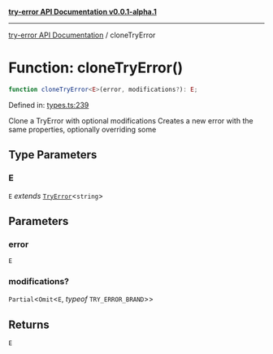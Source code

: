 [**try-error API Documentation v0.0.1-alpha.1**](../index.md)

***

[try-error API Documentation](../index.md) / cloneTryError

# Function: cloneTryError()

```ts
function cloneTryError<E>(error, modifications?): E;
```

Defined in: [types.ts:239](https://github.com/oconnorjohnson/try-error/blob/e3ae0308069a4fba073f4543d527ad76373db795/src/types.ts#L239)

Clone a TryError with optional modifications
Creates a new error with the same properties, optionally overriding some

## Type Parameters

### E

`E` *extends* [`TryError`](../interfaces/TryError.md)\<`string`\>

## Parameters

### error

`E`

### modifications?

`Partial`\<`Omit`\<`E`, *typeof* `TRY_ERROR_BRAND`\>\>

## Returns

`E`
